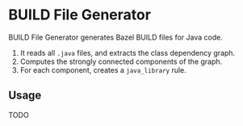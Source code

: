 # BUILD File Generator

BUILD File Generator generates Bazel BUILD files for Java code.

1. It reads all `.java` files, and extracts the class dependency graph.
2. Computes the strongly connected components of the graph.
3. For each component, creates a `java_library` rule.

## Usage

TODO
